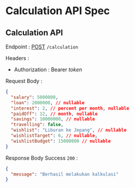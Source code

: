 # Calculation API Spec

## Calculation API

Endpoint : [POST]() `/calculation`

Headers :

- Authorization : Bearer _token_

Request Body :

```json
{
  "salary": 5000000,
  "loan": 2000000, // nullable
  "interest": 2, // percent per month, nullable
  "paidOff": 12, // month, nullable
  "savings": 10000000, // nullable
  "travelling": false,
  "wishlist": "Liburan ke Jepang", // nullable
  "wishlistTarget": 6, // nullable,
  "wishlistBudget": 15000000 // nullable
}
```

Response Body Success `200` :

```json
{
  "message": "Berhasil melakukan kalkulasi"
}
```